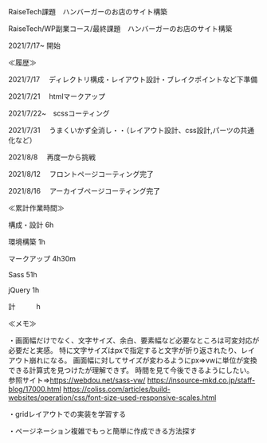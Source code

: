 RaiseTech課題　ハンバーガーのお店のサイト構築

RaiseTech/WP副業コース/最終課題　ハンバーガーのお店のサイト構築

2021/7/17~ 開始

≪履歴≫

2021/7/17　 ディレクトリ構成・レイアウト設計・ブレイクポイントなど下準備

2021/7/21　 htmlマークアップ

2021/7/22~　scssコーティング

2021/7/31　 うまくいかず全消し・・（レイアウト設計、css設計,パーツの共通化など）

2021/8/8  　再度一から挑戦

2021/8/12 　フロントページコーティング完了

2021/8/16 　アーカイブページコーティング完了



≪累計作業時間≫

構成・設計  6h

環境構築  1h

マークアップ  4h30m

Sass  51h

jQuery  1h


計　　　h


≪メモ≫

・画面幅だけでなく、文字サイズ、余白、要素幅など必要なところは可変対応が必要だと実感。
  特に文字サイズはpxで指定すると文字が折り返されたり、レイアウト崩れになる。
  画面幅に対してサイズが変わるようにpx⇒vwに単位が変換できる計算式を見つけたが理解できず。
  時間を見て今後できるようにしたい。
  参照サイト⇒https://webdou.net/sass-vw/
        https://insource-mkd.co.jp/staff-blog/17000.html
           https://coliss.com/articles/build-websites/operation/css/font-size-used-responsive-scales.html


・gridレイアウトでの実装を学習する

・ページネーション複雑でもっと簡単に作成できる方法探す
